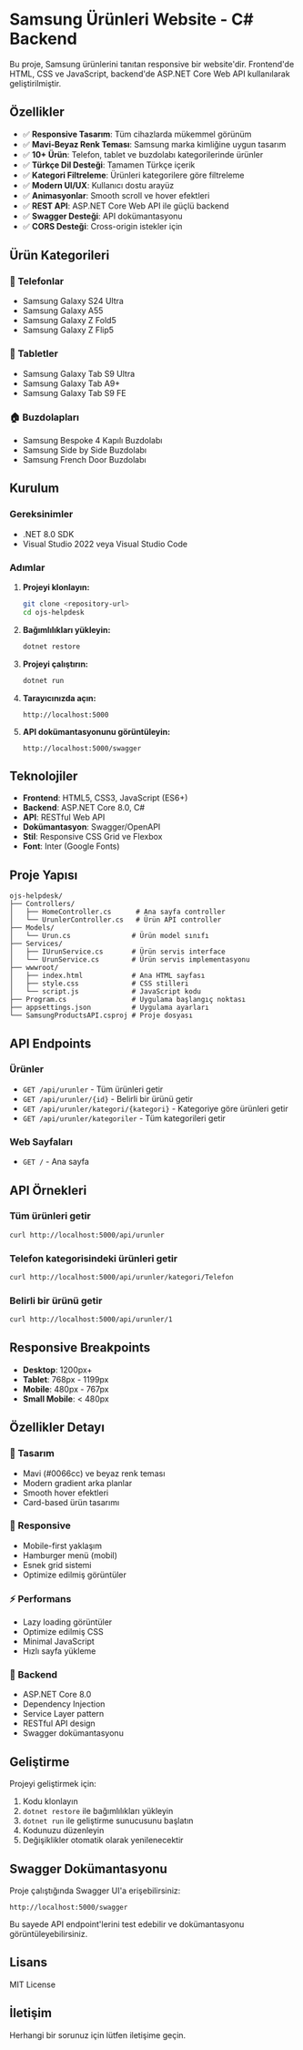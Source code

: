 # Samsung Ürünleri Website - C# Backend

Bu proje, Samsung ürünlerini tanıtan responsive bir website'dir. Frontend'de HTML, CSS ve JavaScript, backend'de ASP.NET Core Web API kullanılarak geliştirilmiştir.

## Özellikler

- ✅ **Responsive Tasarım**: Tüm cihazlarda mükemmel görünüm
- ✅ **Mavi-Beyaz Renk Teması**: Samsung marka kimliğine uygun tasarım
- ✅ **10+ Ürün**: Telefon, tablet ve buzdolabı kategorilerinde ürünler
- ✅ **Türkçe Dil Desteği**: Tamamen Türkçe içerik
- ✅ **Kategori Filtreleme**: Ürünleri kategorilere göre filtreleme
- ✅ **Modern UI/UX**: Kullanıcı dostu arayüz
- ✅ **Animasyonlar**: Smooth scroll ve hover efektleri
- ✅ **REST API**: ASP.NET Core Web API ile güçlü backend
- ✅ **Swagger Desteği**: API dokümantasyonu
- ✅ **CORS Desteği**: Cross-origin istekler için

## Ürün Kategorileri

### 📱 Telefonlar
- Samsung Galaxy S24 Ultra
- Samsung Galaxy A55
- Samsung Galaxy Z Fold5
- Samsung Galaxy Z Flip5

### 📱 Tabletler
- Samsung Galaxy Tab S9 Ultra
- Samsung Galaxy Tab A9+
- Samsung Galaxy Tab S9 FE

### 🏠 Buzdolapları
- Samsung Bespoke 4 Kapılı Buzdolabı
- Samsung Side by Side Buzdolabı
- Samsung French Door Buzdolabı

## Kurulum

### Gereksinimler
- .NET 8.0 SDK
- Visual Studio 2022 veya Visual Studio Code

### Adımlar

1. **Projeyi klonlayın:**
   ```bash
   git clone <repository-url>
   cd ojs-helpdesk
   ```

2. **Bağımlılıkları yükleyin:**
   ```bash
   dotnet restore
   ```

3. **Projeyi çalıştırın:**
   ```bash
   dotnet run
   ```

4. **Tarayıcınızda açın:**
   ```
   http://localhost:5000
   ```

5. **API dokümantasyonunu görüntüleyin:**
   ```
   http://localhost:5000/swagger
   ```

## Teknolojiler

- **Frontend**: HTML5, CSS3, JavaScript (ES6+)
- **Backend**: ASP.NET Core 8.0, C#
- **API**: RESTful Web API
- **Dokümantasyon**: Swagger/OpenAPI
- **Stil**: Responsive CSS Grid ve Flexbox
- **Font**: Inter (Google Fonts)

## Proje Yapısı

```
ojs-helpdesk/
├── Controllers/
│   ├── HomeController.cs      # Ana sayfa controller
│   └── UrunlerController.cs   # Ürün API controller
├── Models/
│   └── Urun.cs               # Ürün model sınıfı
├── Services/
│   ├── IUrunService.cs       # Ürün servis interface
│   └── UrunService.cs        # Ürün servis implementasyonu
├── wwwroot/
│   ├── index.html            # Ana HTML sayfası
│   ├── style.css             # CSS stilleri
│   └── script.js             # JavaScript kodu
├── Program.cs                # Uygulama başlangıç noktası
├── appsettings.json          # Uygulama ayarları
└── SamsungProductsAPI.csproj # Proje dosyası
```

## API Endpoints

### Ürünler
- `GET /api/urunler` - Tüm ürünleri getir
- `GET /api/urunler/{id}` - Belirli bir ürünü getir
- `GET /api/urunler/kategori/{kategori}` - Kategoriye göre ürünleri getir
- `GET /api/urunler/kategoriler` - Tüm kategorileri getir

### Web Sayfaları
- `GET /` - Ana sayfa

## API Örnekleri

### Tüm ürünleri getir
```bash
curl http://localhost:5000/api/urunler
```

### Telefon kategorisindeki ürünleri getir
```bash
curl http://localhost:5000/api/urunler/kategori/Telefon
```

### Belirli bir ürünü getir
```bash
curl http://localhost:5000/api/urunler/1
```

## Responsive Breakpoints

- **Desktop**: 1200px+
- **Tablet**: 768px - 1199px
- **Mobile**: 480px - 767px
- **Small Mobile**: < 480px

## Özellikler Detayı

### 🎨 Tasarım
- Mavi (#0066cc) ve beyaz renk teması
- Modern gradient arka planlar
- Smooth hover efektleri
- Card-based ürün tasarımı

### 📱 Responsive
- Mobile-first yaklaşım
- Hamburger menü (mobil)
- Esnek grid sistemi
- Optimize edilmiş görüntüler

### ⚡ Performans
- Lazy loading görüntüler
- Optimize edilmiş CSS
- Minimal JavaScript
- Hızlı sayfa yükleme

### 🔧 Backend
- ASP.NET Core 8.0
- Dependency Injection
- Service Layer pattern
- RESTful API design
- Swagger dokümantasyonu

## Geliştirme

Projeyi geliştirmek için:

1. Kodu klonlayın
2. `dotnet restore` ile bağımlılıkları yükleyin
3. `dotnet run` ile geliştirme sunucusunu başlatın
4. Kodunuzu düzenleyin
5. Değişiklikler otomatik olarak yenilenecektir

## Swagger Dokümantasyonu

Proje çalıştığında Swagger UI'a erişebilirsiniz:
```
http://localhost:5000/swagger
```

Bu sayede API endpoint'lerini test edebilir ve dokümantasyonu görüntüleyebilirsiniz.

## Lisans

MIT License

## İletişim

Herhangi bir sorunuz için lütfen iletişime geçin.

